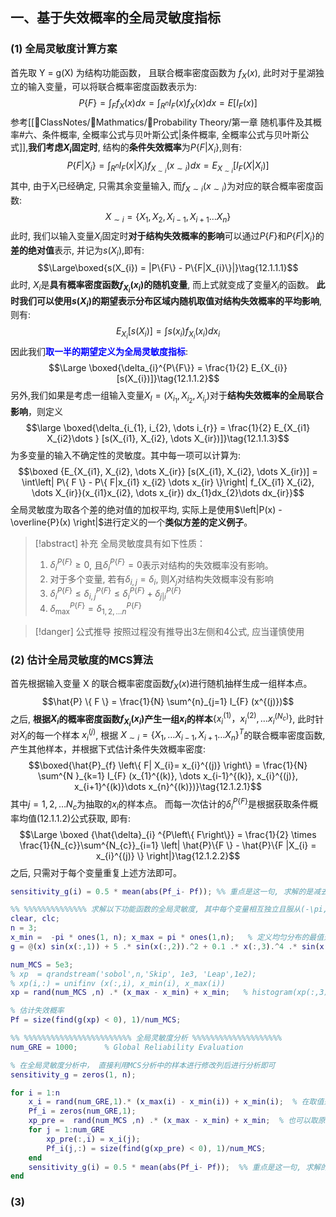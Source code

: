 ## 一、基于失效概率的全局灵敏度指标
### (1) 全局灵敏度计算方案
首先取 Y = g(X) 为结构功能函数， 且联合概率密度函数为 $f_X(x)$, 此时对于星湖独立的输入变量，可以将联合概率密度函数表示为:
$$P\left\{ F \right\} = \int_{F}f_{X}(x) dx  = \int_{R^{n}} I_{F} (x) f_{X}(x)dx = E[I_{F} (x)]$$
参考[[📘ClassNotes/📐Mathmatics/🎣Probability Theory/第一章 随机事件及其概率#六、条件概率, 全概率公式与贝叶斯公式|条件概率, 全概率公式与贝叶斯公式]],**我们考虑$X_{i}$固定时**, 结构的**条件失效概率**为$P\left\{ F|X_{i} \right\}$,则有: 
$$P\left\{ F|X_{i}\right\} = \int_{R^{n}} I_{F}(x|X_{i})  f_{X_{\sim i}} (x_{\sim i})dx = E_{X_{\sim i}} [I_{F}  (X|X_{i})]$$
其中, 由于$X_i$已经确定, 只需其余变量输入, 而$f_{X\sim i}(x_{\sim i})$为对应的联合概率密度函数:
$$X_{\sim i} =  \left\{ X_{1}, X_{2}, X_{i-1}, X_{i+1}\dots  X_{n} \right\}$$
此时, 我们以输入变量$X_i$固定时**对于结构失效概率的影响**可以通过$P\left\{ F \right\}$和$P\left\{F|X_i\right\}$的**差的绝对值**表示, 并记为$s(X_i)$,即有:
$$\Large\boxed{s(X_{i}) = |P\{F\} - P\{F|X_{i}\}|}\tag{12.1.1.1}$$
此时, $X_i$是**具有概率密度函数$f_{X_{i}}(x_{i})$的随机变量**, 而上式就变成了变量$X_{i}$的函数。
**此时我们可以使用$s(X_i)$的期望表示分布区域内随机取值对结构失效概率的平均影响**, 则有:
$$E_{X_{i}} [s(X_{i})]   = \int s(x_{i})  f_{X_{i}}(x_{i})dx_{i}$$
因此我们<b><mark style="background: transparent; color: blue">取一半的期望定义为全局灵敏度指标</mark></b>:
$$\Large \boxed{\delta_{i}^{P\{F\}} = \frac{1}{2} E_{X_{i}} [s(X_{i})]}\tag{12.1.1.2}$$
另外,我们如果是考虑一组输入变量$X_I = (X_{i_{1}}, X_{i_{2}}, X_{i_{r}})$对于**结构失效概率的全局联合影响**，则定义
$$\large \boxed{\delta_{i_{1}, i_{2}, \dots i_{r}} = \frac{1}{2} E_{X_{i1} X_{i2}\dots } [s(X_{i1}, X_{i2}, \dots X_{ir})]}\tag{12.1.1.3}$$
为多变量的输入不确定性的灵敏度。其中每一项可以计算为:
$$\boxed {E_{X_{i1}, X_{i2}, \dots X_{ir}} [s(X_{i1}, X_{i2}, \dots X_{ir})] = \int\left| P\{ F \} - P\{ F|x_{i1} x_{i2} \dots x_{ir} \}\right|  f_{X_{i1} X_{i2}, \dots X_{ir}}(x_{i1}x_{i2}, \dots x_{ir}) dx_{1}dx_{2}\dots  dx_{ir}}$$
全局灵敏度为取各个差的绝对值的加权平均, 实际上是使用$\left|P(x) - \overline{P}(x) \right|$进行定义的一个**类似方差的定义例子**。
> [!abstract] 补充
> 全局灵敏度具有如下性质：
> 1. $\delta_i^{P\{F \}}\geq 0$, 且$\delta_{i}^{P\{ F\}} = 0$表示对结构的失效概率没有影响。
> 2. 对于多个变量, 若有$\delta_{i,j} = \delta_{i}$, 则$X_{j}$对结构失效概率没有影响
> 3. $\delta_{i}^{P\{ F\}}\leq \delta_{i,j}^{P\{F\}} \leq \delta_{i}^{P\{ F\}} + \delta_{j|i}^{P\{F \}}$
> 4. $\delta_{\max}^{P\{F\}} = \delta_{1,2,\dots n}^{P\{F\}}$

> [!danger] 公式推导
> 按照过程没有推导出3左侧和4公式, 应当谨慎使用

### (2) 估计全局灵敏度的MCS算法
首先根据输入变量 X 的联合概率密度函数$f_{X}(x)$进行随机抽样生成一组样本点。
$$\hat{P} \{ F \} = \frac{1}{N} \sum^{n}_{j=1} I_{F} (x^{(j)})$$
之后, **根据$X_{i}$的概率密度函数$f_{X_{i}}(x_{i})$产生一组$x_i$的样本**$\left\{ x_i^{(1)}，x_i^{(2)}, \dots x_{i}^{(N_c)} \right\}$, 此时针对$X_i$的每一个样本 $x_i^{(j)}$, 根据 $X_{\sim i} = \left\{ X_{1}, \dots X_{i-1}, X_{i+1} \dots X_{n} \right\}^{T}$的联合概率密度函数, 产生其他样本，并根据下式估计条件失效概率密度:
$$\boxed{\hat{P}_{f} \left\{ F| X_{i}=  x_{i}^{(j)} \right\} = \frac{1}{N} \sum^{N }_{k=1} I_{F} (x_{1}^{(k)}, \dots x_{i-1}^{(k)}, x_{i}^{(j)}, x_{i+1}^{(k)}\dots x_{n}^{(k)})}\tag{12.1.2.1}$$
其中$j = 1, 2, \dots N_{c}$为抽取的$x_i$的样本点。
而每一次估计的$\delta_{i}^{P\{F\}}$是根据获取条件概率均值(12.1.1.2)公式获取, 即有:
$$\Large \boxed {\hat{\delta}_{i} ^{P\left\{ F\right\}} = \frac{1}{2} \times  \frac{1}{N_{c}}\sum^{N_{c}}_{i=1} \left| \hat{P}\{F \} - \hat{P}\{F  |X_{i} =  x_{i}^{(j)} \} \right|}\tag{12.1.2.2}$$
之后, 只需对于每个变量重复上述方法即可。
```matlab title:关键代码如下
sensitivity_g(i) = 0.5 * mean(abs(Pf_i- Pf)); %% 重点是这一句, 求解的是减去Pf后的均值而不是先求均值
```

```matlab title:示例代码
%% %%%%%%%%%%%%%% 求解以下功能函数的全局灵敏度, 其中每个变量相互独立且服从(-\pi, \pi)上的均匀分布
clear, clc;
n = 3;
x_min =  -pi * ones(1, n); x_max = pi * ones(1,n);   % 定义均匀分布的最值选取
g = @(x) sin(x(:,1)) + 5 .* sin(x(:,2)).^2 + 0.1 .* x(:,3).^4 .* sin(x(:,1));

num_MCS = 5e3;
% xp  = qrandstream('sobol',n,'Skip', 1e3, 'Leap',1e2);
% xp(i,:) = unifinv (x(:,i), x_min(i), x_max(i))
xp = rand(num_MCS ,n) .* (x_max - x_min) + x_min;   % histogram(xp(:,3),20);

% 估计失效概率
Pf = size(find(g(xp) < 0), 1)/num_MCS;

%% %%%%%%%%%%%%%%%%%%%%%%%% 全局灵敏度分析 %%%%%%%%%%%%%%%%%%%%
num_GRE = 1000;      % Global Reliability Evaluation

% 在全局灵敏度分析中， 直接利用MCS分析中的样本进行修改列后进行分析即可
sensitivity_g = zeros(1, n);

for i = 1:n
    x_i = rand(num_GRE,1).* (x_max(i) - x_min(i)) + x_min(i);  % 在取值范围内进行随机抽样
    Pf_i = zeros(num_GRE,1);
    xp_pre =  rand(num_MCS ,n) .* (x_max - x_min) + x_min;  % 也可以取原先的xp,  xp_pre = xp;
    for j = 1:num_GRE
        xp_pre(:,i) = x_i(j);
        Pf_i(j,:) = size(find(g(xp_pre) < 0), 1)/num_MCS;
    end
    sensitivity_g(i) = 0.5 * mean(abs(Pf_i- Pf));  %% 重点是这一句, 求解的是减去Pf后的均值而不是先求均值
end
```

### (3) 